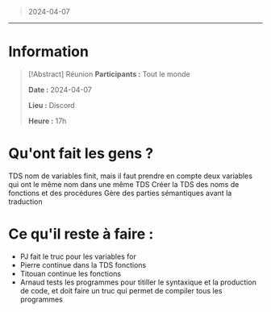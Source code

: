 > 2024-04-07

---

# Information

>[!Abstract] Réunion
>**Participants :** Tout le monde
>
>**Date :** 2024-04-07
>
>**Lieu :** Discord
>
>**Heure :** 17h

# Qu'ont fait les gens ? 

TDS nom de variables finit, mais il faut prendre en compte deux variables qui ont le même nom dans une même TDS
Créer la TDS des noms de fonctions et des procédures
Gère des parties sémantiques avant la traduction

# Ce qu'il reste à faire :

- PJ fait le truc pour les variables for
- Pierre continue dans la TDS fonctions
- Titouan continue les fonctions
- Arnaud tests les programmes pour titiller le syntaxique et la production de code, et doit faire un truc qui permet de compiler tous les programmes